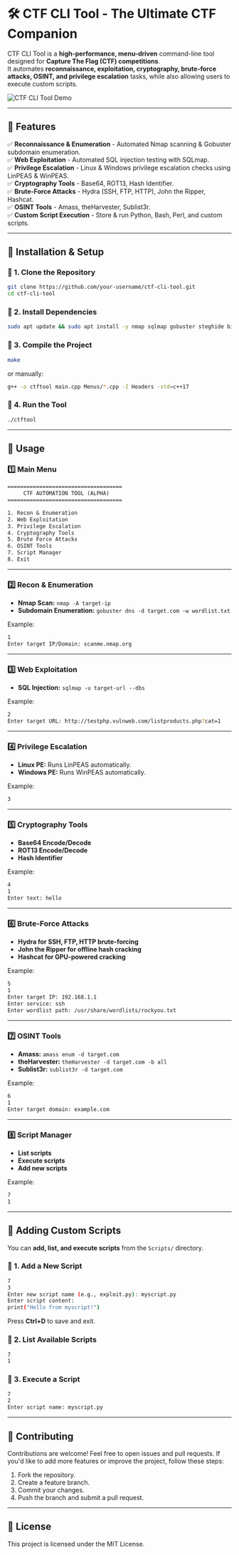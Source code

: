 # 🛠️ CTF CLI Tool - The Ultimate CTF Companion

CTF CLI Tool is a **high-performance, menu-driven** command-line tool designed for **Capture The Flag (CTF) competitions**.  
It automates **reconnaissance, exploitation, cryptography, brute-force attacks, OSINT, and privilege escalation** tasks, while also allowing users to execute custom scripts.

![CTF CLI Tool Demo](https://via.placeholder.com/800x400?text=CTF+CLI+Tool+Demo)

---

## **📌 Features**
✅ **Reconnaissance & Enumeration** - Automated Nmap scanning & Gobuster subdomain enumeration.  
✅ **Web Exploitation** - Automated SQL injection testing with SQLmap.  
✅ **Privilege Escalation** - Linux & Windows privilege escalation checks using LinPEAS & WinPEAS.  
✅ **Cryptography Tools** - Base64, ROT13, Hash Identifier.  
✅ **Brute-Force Attacks** - Hydra (SSH, FTP, HTTP), John the Ripper, Hashcat.  
✅ **OSINT Tools** - Amass, theHarvester, Sublist3r.  
✅ **Custom Script Execution** - Store & run Python, Bash, Perl, and custom scripts.  

---

## **📌 Installation & Setup**
### **🔹 1. Clone the Repository**
```sh
git clone https://github.com/your-username/ctf-cli-tool.git
cd ctf-cli-tool
```

### **🔹 2. Install Dependencies**
```sh
sudo apt update && sudo apt install -y nmap sqlmap gobuster steghide binwalk john exiftool hydra hashcat linpeas winpeas rot13 hash-identifier amass theharvester sublist3r
```

### **🔹 3. Compile the Project**
```sh
make
```
or manually:
```sh
g++ -o ctftool main.cpp Menus/*.cpp -I Headers -std=c++17
```

### **🔹 4. Run the Tool**
```sh
./ctftool
```

---

## **📌 Usage**
### **1️⃣ Main Menu**
```txt
====================================
     CTF AUTOMATION TOOL (ALPHA)   
====================================

1. Recon & Enumeration
2. Web Exploitation
3. Privilege Escalation
4. Cryptography Tools
5. Brute Force Attacks
6. OSINT Tools
7. Script Manager
8. Exit
```

---

### **2️⃣ Recon & Enumeration**
- **Nmap Scan:** `nmap -A target-ip`  
- **Subdomain Enumeration:** `gobuster dns -d target.com -w wordlist.txt`

Example:
```sh
1
Enter target IP/Domain: scanme.nmap.org
```

---

### **3️⃣ Web Exploitation**
- **SQL Injection:** `sqlmap -u target-url --dbs`

Example:
```sh
2
Enter target URL: http://testphp.vulnweb.com/listproducts.php?cat=1
```

---

### **4️⃣ Privilege Escalation**
- **Linux PE:** Runs LinPEAS automatically.  
- **Windows PE:** Runs WinPEAS automatically.  

Example:
```sh
3
```

---

### **5️⃣ Cryptography Tools**
- **Base64 Encode/Decode**
- **ROT13 Encode/Decode**
- **Hash Identifier**

Example:
```sh
4
1
Enter text: hello
```

---

### **6️⃣ Brute-Force Attacks**
- **Hydra for SSH, FTP, HTTP brute-forcing**
- **John the Ripper for offline hash cracking**
- **Hashcat for GPU-powered cracking**

Example:
```sh
5
1
Enter target IP: 192.168.1.1
Enter service: ssh
Enter wordlist path: /usr/share/wordlists/rockyou.txt
```

---

### **7️⃣ OSINT Tools**
- **Amass:** `amass enum -d target.com`
- **theHarvester:** `theHarvester -d target.com -b all`
- **Sublist3r:** `sublist3r -d target.com`

Example:
```sh
6
1
Enter target domain: example.com
```

---

### **8️⃣ Script Manager**
- **List scripts**
- **Execute scripts**
- **Add new scripts**

Example:
```sh
7
1
```

---

## **📌 Adding Custom Scripts**
You can **add, list, and execute scripts** from the `Scripts/` directory.

### **🔹 1. Add a New Script**
```sh
7
3
Enter new script name (e.g., exploit.py): myscript.py
Enter script content:
print("Hello from myscript!")
```
Press **Ctrl+D** to save and exit.

### **🔹 2. List Available Scripts**
```sh
7
1
```

### **🔹 3. Execute a Script**
```sh
7
2
Enter script name: myscript.py
```

---

## **📌 Contributing**
Contributions are welcome! Feel free to open issues and pull requests. If you'd like to add more features or improve the project, follow these steps:
1. Fork the repository.
2. Create a feature branch.
3. Commit your changes.
4. Push the branch and submit a pull request.

---

## **📌 License**
This project is licensed under the MIT License.
